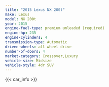 ```yaml
---
title: "2015 Lexus NX 200t"
make: Lexus
model: NX 200t
year: 2015
engine-fuel-type: premium unleaded (required)
engine-hp: 235
engine-cylinders: 4
transmission-type: Automatic
driven-wheels: all wheel drive
number-of-doors: 4
market-category: Crossover,Luxury
vehicle-size: Midsize
vehicle-style: 4dr SUV
---
```


{{< car_info >}}
